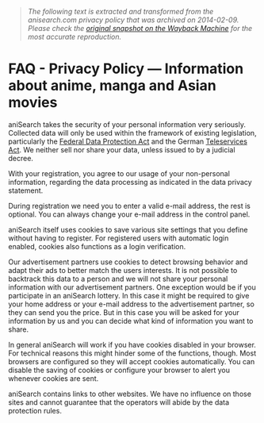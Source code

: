 > *The following text is extracted and transformed from the anisearch.com privacy policy that was archived on 2014-02-09. Please check the [original snapshot on the Wayback Machine](https://web.archive.org/web/20140209114613id_/http%3A//en.anisearch.com/faq/privacy) for the most accurate reproduction.*

# FAQ - Privacy Policy — Information about anime, manga and Asian movies

aniSearch takes the security of your personal information very seriously. Collected data will only be used within the framework of existing legislation, particularly the [Federal Data Protection Act](http://www.gesetze-im-internet.de/bdsg_1990/) and the German [Teleservices Act](http://www.gesetze-im-internet.de/tmg/). We neither sell nor share your data, unless issued to by a judicial decree. 

With your registration, you agree to our usage of your non-personal information, regarding the data processing as indicated in the data privacy statement. 

During registration we need you to enter a valid e-mail address, the rest is optional. You can always change your e-mail address in the control panel. 

aniSearch itself uses cookies to save various site settings that you define without having to register. For registered users with automatic login enabled, cookies also functions as a login verification.

Our advertisement partners use cookies to detect browsing behavior and adapt their ads to better match the users interests. It is not possible to backtrack this data to a person and we will not share your personal information with our advertisement partners. One exception would be if you participate in an aniSearch lottery. In this case it might be required to give your home address or your e-mail address to the advertisement partner, so they can send you the price. But in this case you will be asked for your information by us and you can decide what kind of information you want to share.

In general aniSearch will work if you have cookies disabled in your browser. For technical reasons this might hinder some of the functions, though. Most browsers are configured so they will accept cookies automatically. You can disable the saving of cookies or configure your browser to alert you whenever cookies are sent. 

aniSearch contains links to other websites. We have no influence on those sites and cannot guarantee that the operators will abide by the data protection rules. 
